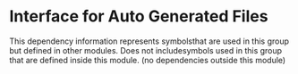 
# Interface for Auto Generated Files
This dependency information represents symbolsthat are used in this group but defined in other modules.  Does not includesymbols used in this group that are defined inside this module.
(no dependencies outside this module)
